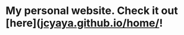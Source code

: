 # My personal website. Check it out [here]([jcyaya.github.io/home/](https://jcyaya.github.io/home/)!
